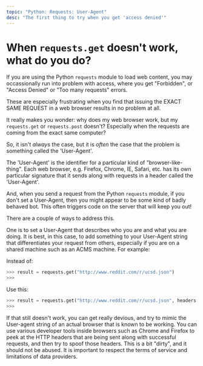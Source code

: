 ```yaml
---
topic: "Python: Requests: User-Agent"
desc: "The first thing to try when you get 'access denied'"
---
```


# When `requests.get` doesn't work, what do you do?

If you are using the Python `requests` module to load web content, you may occassionally run into problem with access, where
you get "Forbidden", or "Access Denied" or "Too many requests" errors.

These are especially frustrating when you find that issuing the EXACT SAME REQUEST in a web browser results in no problem at all.

It really makes you wonder: why does my web browser work, but my `requests.get` or `requests.post` doesn't?  Especially when the
requests are coming from the exact same computer?

So, it isn't *always* the case, but it is *often* the case that the problem is something called the 'User-Agent'.

The 'User-Agent' is the identifier for a particular kind of "browser-like-thing".     Each web browser, e.g. Firefox, Chrome, IE, Safari, etc.
has its own particular signature that it sends along with requests in a header called the 'User-Agent'.

And, when you send a request from the Python `requests` module, if you don't set a User-Agent, then you might appear to
be some kind of badly behaved bot.   This often triggers code on the server that will keep you out!

There are a couple of ways to address this.

One is to set a User-Agent that describes who you are and what you are doing.  It is best, in this case, to add something
to your User-Agent string that differentiates your request from others, especially if you are on a shared machine such as
an ACMS machine.  For example:

Instead of:
```python
>>> result = requests.get("http://www.reddit.com/r/ucsd.json")
>>>
```

Use this:
```python
>>> result = requests.get("http://www.reddit.com/r/ucsd.json", headers = {'User-agent': 'spis16t3 bot 1.0'})
>>>
```

If that still doesn't work, you can get really devious, and try to mimic the User-agent string of an actual browser
that is known to be working.  You can use various developer tools inside browsers such as Chrome and Firefox to peek
at the HTTP headers that are being sent along with successful requests, and then try to spoof those headers.  This is
a bit "dirty", and it should not be abused.    It is important to respect the terms of service and limitations of data
providers.
